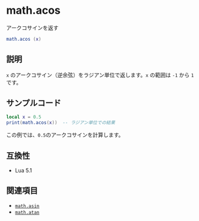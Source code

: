 # math.acos

アークコサインを返す

```lua
math.acos (x)
```

## 説明

`x` のアークコサイン（逆余弦）をラジアン単位で返します。`x` の範囲は `-1` から `1` です。

## サンプルコード

```lua
local x = 0.5
print(math.acos(x))  -- ラジアン単位での結果
```

この例では、`0.5`のアークコサインを計算します。

## 互換性

- Lua 5.1

## 関連項目

- [`math.asin`](asin.md)
- [`math.atan`](atan.md)